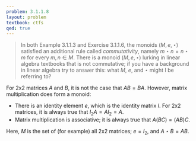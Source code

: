 ```yaml
---
problem: 3.1.1.8 
layout: problem
textbook: ctfs
qed: true
---
```


> In both Example 3.1.1.3 and Exercise 3.1.1.6, the monoids $(M,e,\star)$
> satisfied an additional rule called _commutativity_, namely $m\star n =
> n\star m$ for every $m,n \in M$. There is a monoid $(M, e, \star)$ lurking in
> linear algebra textbooks that is not commutative; if you have a background in
> linear algebra try to answer this: what $M$, $e$, and $\star$ might I be
> referring to?

For 2x2 matrices $A$ and $B$, it is not the case that $AB=BA$.
However, matrix multiplication does form a monoid:

  - There is an identity element $e$, which is the identity matrix $I$. For 2x2
    matrices, it is always true that $I_2 A = A I_2 = A$.
  - Matrix multiplication is associative; it is always true that $A(BC) =
    (AB)C$.

Here, $M$ is the set of (for example) all 2x2 matrices; $e = I_2$, and $A \star
B = AB$.
